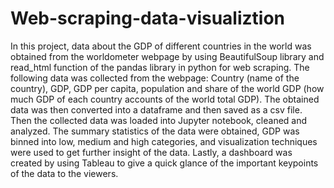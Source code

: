 # Web-scraping-data-visualiztion
In this project, data about the GDP of different countries in the world was obtained from the worldometer webpage by using BeautifulSoup library and read_html function of the pandas library in python for web scraping. The following data was collected from the webpage: Country (name of the country), GDP, GDP per capita, population and share of the world GDP (how much GDP of each country accounts of the world total GDP). The obtained data was then converted into a dataframe and then saved as a csv file. Then the collected data was loaded into Jupyter notebook, cleaned and analyzed. The summary statistics of the data were obtained, GDP was binned into low, medium and high categories, and visualization techniques were used to get further insight of the data. Lastly, a dashboard was created by using Tableau to give a quick glance of the important keypoints of the data to the viewers.
